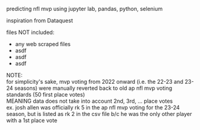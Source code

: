 predicting nfl mvp using jupyter lab, pandas, python, selenium



inspiration from Dataquest

files NOT included:
- any web scraped files
- asdf
- asdf
- asdf

NOTE:\
for simplicity's sake, mvp voting from 2022 onward (i.e. the 22-23 and 23-24 seasons) were manually reverted back to old ap nfl mvp voting standards (50 first place votes)\
MEANING data does not take into account 2nd, 3rd, ... place votes\
ex. josh allen was officially rk 5 in the ap nfl mvp voting for the 23-24 season, but is listed as rk 2 in the csv file b/c he was the only other player with a 1st place vote
